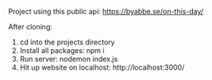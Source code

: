 Project using this public api: https://byabbe.se/on-this-day/ 

After cloning:
1. cd into the projects directory
2. Install all packages: npm i
3. Run server: nodemon index.js
4. Hit up website on localhost: http://localhost:3000/
